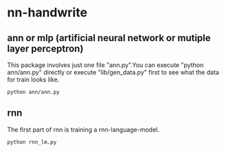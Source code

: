 # nn-handwrite

## ann or mlp (artificial neural network or mutiple layer perceptron)
This package involves just one file "ann.py".You can execute "python ann/ann.py" directly or execute "lib/gen_data.py" first to see what the data for train looks like.
```
python ann/ann.py
```

## rnn
The first part of rnn is training a rnn-language-model.
```
python rnn_lm.py
```